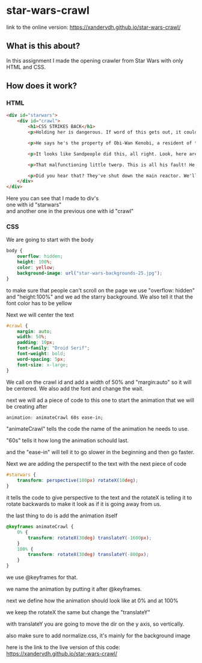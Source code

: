 # star-wars-crawl

link to the online version: https://xandervdh.github.io/star-wars-crawl/

## What is this about?
In this assignment I made the opening crawler from Star Wars with only HTML and CSS.

## How does it work?
### HTML
```html
<div id="starwars">
    <div id="crawl">
        <h1>CSS STRIKES BACK</h1>
        <p>Holding her is dangerous. If word of this gets out, it could generate sympathy for the Rebellion in the senate. I have traced the Rebel spies to her. Now she is my only link to find their secret base! She'll die before she tells you anything. Leave that to me. Send a distress signal and then inform the senate that all aboard were killed! Lord Vader, the battle station plans are not aboard this ship! And no transmissions were made. An escape pod was jettisoned during the fighting, but no life forms were aboard. She must have hidden the plans in the escape pod. Send a detachment down to retrieve them. See to it personally, Commander. There'll be no one to stop us this time. Yes, sir.</p>

        <p>He says he's the property of Obi-Wan Kenobi, a resident of these parts. And it's a private message for him. Quite frankly, sir I don't know what he's talking about. Our last master was Captain Antilles, but with what we've been through, this little R2 unit has become a bit eccentric. Obi-Wan Kenobi? I wonder if he means old Ben Kenobi? I beg your pardon, sir, but do you know what he's talking about? Well, I don't know anyone named Obi-Wan, but old Ben lives out beyond the dune sea. He's kind of a strange old hermit. I wonder who she is. It sounds like she's in trouble. I'd better play back the whole thing.</p>

        <p>It looks like Sandpeople did this, all right. Look, here are Gaffi sticks, Bantha tracks. It's just...I never heard of them hitting anything this big before. They didn't. But we are meant to think they did. These tracks are side by side. Sandpeople always ride single file to hide there numbers. These are the same Jawas that sold us Artoo and Threepio. And these blast points, too accurate for Sandpeople. Only Imperial stormtroopers are so precise. Why would Imperial troops want to slaughter Jawas? If they traced the robots here, they may have learned who they sold them to. And that would lead them home! Wait, Luke! It's too dangerous. Uncle Owen! Aunt Beru! Uncle Owen!</p>

        <p>That malfunctioning little twerp. This is all his fault! He tricked me into going this way, but he'll do no better. Wait, what's that? A transport! I'm saved! Over here! Help! Please, help! Artoo-Detoo! It's you! It's you!</p>

        <p>Did you hear that? They've shut down the main reactor. We'll be destroyed for sure. This is madness! We're doomed! There'll be no escape for the Princess this time. What's that? Artoo! Artoo-Detoo, where are you? At last! Where have you been? They're heading in this direction. What are we going to do? We'll be sent to the spice mine of Kessel or smashed into who knows what! Wait a minute, where are you going?</p>
    </div>
</div>                
```
Here you can see that I made to div's
<br>
one with id "starwars"
<br>
and another one in the previous one with id "crawl"

### CSS
We are going to start with the body

```css
body {
    overflow: hidden;
    height: 100%;
    color: yellow;
    background-image: url("star-wars-backgrounds-25.jpg");
}
```
to make sure that people can't scroll on the page we use "overflow: hidden" and "height:100%"
and we ad the starry background. We also tell it that the font color has to be yellow

Next we will center the text
```css
#crawl {
    margin: auto;
    width: 50%;
    padding: 10px;
    font-family: "Droid Serif";
    font-weight: bold;
    word-spacing: 5px;
    font-size: x-large;
}
```
We call on the crawl id and add a width of 50% and "margin:auto" so it will be centered.
We also add the font and change the wait.

next we will ad a piece of code to this one to start the animation that we will be creating after
```css
animation: animateCrawl 60s ease-in;
```
"animateCrawl" tells the code the name of the animation he needs to use.

"60s" tells it how long the animation schould last.

and the "ease-in" will tell it to go slower in the beginning and then go faster.

Next we are adding the perspectif to the text with the next piece of code
```css
#starwars {
    transform: perspective(100px) rotateX(10deg);
}
```
it tells the code to give perspective to the text and the rotateX is telling it to rotate backwards to make it look as if it is going away from us.

the last thing to do is add the animation itself
```css
@keyframes animateCrawl {
    0% {
        transform: rotateX(30deg) translateY(-1600px);
    }
    100% {
        transform: rotateX(30deg) translateY(-800px);
    }
}
```
we use @keyframes for that.

we name the animation by putting it after @keyframes.

next we define how the animation should look like at 0%
and at 100%

we keep the rotateX the same but change the "translateY"

with translateY you are going to move the dir on the y axis, so vertically.

also make sure to add normalize.css, it's mainly for the background image

here is the link to the live version of this code: https://xandervdh.github.io/star-wars-crawl/